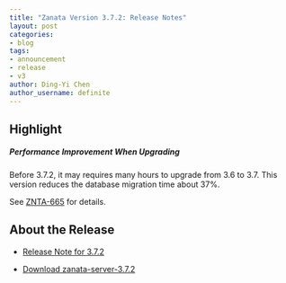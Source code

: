 ```yaml
---
title: "Zanata Version 3.7.2: Release Notes"
layout: post
categories:
- blog
tags:
- announcement
- release
- v3
author: Ding-Yi Chen
author_username: definite
---
```


## Highlight
<h5>Performance Improvement When Upgrading</h5>
Before 3.7.2, it may requires many hours to upgrade from 3.6 to 3.7.
This version reduces the database migration time about 37%.

See [ZNTA-665](https://zanata.atlassian.net/browse/ZNTA-665) for details.

## About the Release
- [Release Note for 3.7.2](http://docs.zanata.org/en/latest/release-notes/#372)

- [Download zanata-server-3.7.2](https://github.com/zanata/zanata-server/releases/tag/server-3.7.2)

